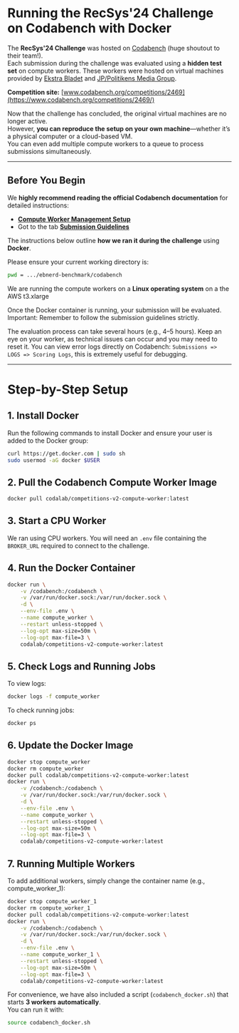 # Running the RecSys'24 Challenge on Codabench with Docker

The **RecSys'24 Challenge** was hosted on [Codabench](https://www.codabench.org/) (huge shoutout to their team!).  
Each submission during the challenge was evaluated using a **hidden test set** on compute workers. These workers were hosted on virtual machines provided by [Ekstra Bladet](https://ekstrabladet.dk/) and [JP/Politikens Media Group](https://jppol.dk/en/).

**Competition site:** [www.codabench.org/competitions/2469](https://www.codabench.org/competitions/2469/)

Now that the challenge has concluded, the original virtual machines are no longer active.  
However, **you can reproduce the setup on your own machine**—whether it’s a physical computer or a cloud-based VM.  
You can even add multiple compute workers to a queue to process submissions simultaneously.

---

## Before You Begin

We **highly recommend reading the official Codabench documentation** for detailed instructions:

- **[Compute Worker Management Setup](https://github.com/codalab/codabench/wiki/Compute-Worker-Management---Setup#setup-compute-worker)**  
- Got to the tab **[Submission Guidelines](https://www.codabench.org/competitions/2469/)**  

The instructions below outline **how we ran it during the challenge** using **Docker**.

Please ensure your current working directory is:
```bash
pwd = .../ebnerd-benchmark/codabench
```
We are running the compute workers on a **Linux operating system** on a the AWS t3.xlarge

Once the Docker container is running, your submission will be evaluated.
Important: Remember to follow the submission guidelines strictly.

The evaluation process can take several hours (e.g., 4–5 hours). Keep an eye on your worker, as technical issues can occur and you may need to reset it.
You can view error logs directly on Codabench:
`Submissions => LOGS => Scoring Logs`, this is extremely useful for debugging.

---

# Step-by-Step Setup

## 1. Install Docker

Run the following commands to install Docker and ensure your user is added to the Docker group:

```bash
curl https://get.docker.com | sudo sh
sudo usermod -aG docker $USER
```

## 2. Pull the Codabench Compute Worker Image
```bash
docker pull codalab/competitions-v2-compute-worker:latest
```

## 3. Start a CPU Worker
We ran using CPU workers.
You will need an `.env` file containing the `BROKER_URL` required to connect to the challenge.

## 4. Run the Docker Container
```bash
docker run \
    -v /codabench:/codabench \
    -v /var/run/docker.sock:/var/run/docker.sock \
    -d \
    --env-file .env \
    --name compute_worker \
    --restart unless-stopped \
    --log-opt max-size=50m \
    --log-opt max-file=3 \
    codalab/competitions-v2-compute-worker:latest
```

## 5. Check Logs and Running Jobs
To view logs:
```bash
docker logs -f compute_worker
```

To check running jobs:
```bash
docker ps
```

## 6. Update the Docker Image
```bash
docker stop compute_worker
docker rm compute_worker
docker pull codalab/competitions-v2-compute-worker:latest 
docker run \
    -v /codabench:/codabench \
    -v /var/run/docker.sock:/var/run/docker.sock \
    -d \
    --env-file .env \
    --name compute_worker \
    --restart unless-stopped \
    --log-opt max-size=50m \
    --log-opt max-file=3 \
    codalab/competitions-v2-compute-worker:latest
```
## 7. Running Multiple Workers
To add additional workers, simply change the container name (e.g., compute_worker_1):
```bash
docker stop compute_worker_1
docker rm compute_worker_1
docker pull codalab/competitions-v2-compute-worker:latest
docker run \
    -v /codabench:/codabench \
    -v /var/run/docker.sock:/var/run/docker.sock \
    -d \
    --env-file .env \
    --name compute_worker_1 \
    --restart unless-stopped \
    --log-opt max-size=50m \
    --log-opt max-file=3 \
    codalab/competitions-v2-compute-worker:latest
```
For convenience, we have also included a script (`codabench_docker.sh`) that starts **3 workers automatically**.  
You can run it with:

```bash
source codabench_docker.sh
```